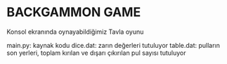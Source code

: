 # BACKGAMMON GAME
Konsol ekranında oynayabildiğimiz Tavla oyunu


main.py: kaynak kodu
dice.dat: zarın değerleri tutuluyor
table.dat: pulların son yerleri, toplam kırılan ve dışarı çıkırılan pul sayısı tutuluyor 
